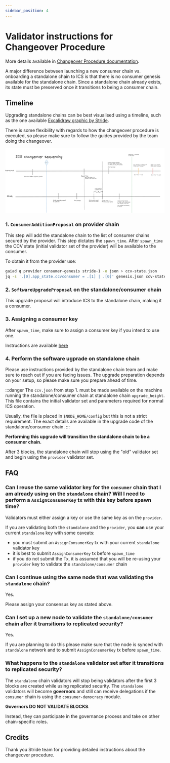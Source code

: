 ```yaml
---
sidebar_position: 4
---
```


# Validator instructions for Changeover Procedure

More details available in [Changeover Procedure documentation](../consumer-development/changeover-procedure.md).

A major difference between launching a new consumer chain vs. onboarding a standalone chain to ICS is that there is no consumer genesis available for the standalone chain. Since a standalone chain already exists, its state must be preserved once it transitions to being a consumer chain.

## Timeline

Upgrading standalone chains can be best visualised using a timeline, such as the one available [Excalidraw graphic by Stride](https://app.excalidraw.com/l/9UFOCMAZLAI/5EVLj0WJcwt).

There is some flexibility with regards to how the changeover procedure is executed, so please make sure to follow the guides provided by the team doing the changeover.

![Standalone to consumer transition timeline](../../figures/ics_changeover_timeline_stride.png?raw=true)

### 1. `ConsumerAdditionProposal` on provider chain

This step will add the standalone chain to the list of consumer chains secured by the provider.
This step dictates the `spawn_time`. After `spawn_time` the CCV state (initial validator set of the provider) will be available to the consumer.

To obtain it from the provider use:
```bash
gaiad q provider consumer-genesis stride-1 -o json > ccv-state.json
jq -s '.[0].app_state.ccvconsumer = .[1] | .[0]' genesis.json ccv-state.json > ccv.json
```

### 2. `SoftwareUpgradeProposal` on the standalone/consumer chain

This upgrade proposal will introduce ICS to the standalone chain, making it a consumer.

### 3. Assigning a consumer key

After `spawn_time`, make sure to assign a consumer key if you intend to use one.

Instructions are available [here](../features/key-assignment.md)

### 4. Perform the software ugprade on standalone chain

Please use instructions provided by the standalone chain team and make sure to reach out if you are facing issues.
The upgrade preparation depends on your setup, so please make sure you prepare ahead of time.

:::danger
The `ccv.json` from step 1. must be made available on the machine running the standalone/consumer chain at standalone chain `upgrade_height`. This file contains the initial validator set and parameters required for normal ICS operation.

Usually, the file is placed in `$NODE_HOME/config` but this is not a strict requirement. The exact details are available in the upgrade code of the standalone/consumer chain.
:::

**Performing this upgrade will transition the standalone chain to be a consumer chain.**

After 3 blocks, the standalone chain will stop using the "old" validator set and begin using the `provider` validator set.

## FAQ

### Can I reuse the same validator key for the `consumer` chain that I am already using on the `standalone` chain? Will I need to perform a `AssignConsumerKey` tx with this key before spawn time?

Validators must either assign a key or use the same key as on the `provider`.

If you are validating both the `standalone` and the `provider`, you **can** use your current `standalone` key with some caveats:
* you must submit an `AssignConsumerKey` tx with your current `standalone` validator key
* it is best to submit `AssignConsumerKey` tx before `spawn_time`
* if you do not submit the Tx, it is assumed that you will be re-using your `provider` key to validate the `standalone/consumer` chain

### Can I continue using the same node that was validating the `standalone` chain?

Yes.

Please assign your consensus key as stated above.

### Can I set up a new node to validate the `standalone/consumer` chain after it transitions to replicated security?

Yes.

If you are planning to do this please make sure that the node is synced with `standalone` network and to submit `AssignConsumerKey` tx before `spawn_time`.


###  What happens to the `standalone` validator set after it transitions to replicated security?

The `standalone` chain validators will stop being validators after the first 3 blocks are created while using replicated security. The `standalone` validators will become **governors** and still can receive delegations if the `consumer` chain is using the `consumer-democracy` module.

**Governors DO NOT VALIDATE BLOCKS**.

Instead, they can participate in the governance process and take on other chain-specific roles.

## Credits
Thank you Stride team for providing detailed instructions about the changeover procedure.
